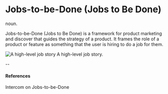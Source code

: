 # Jobs-to-be-Done (Jobs to Be Done)
noun.

Jobs-to-be-Done (Jobs to Be Done) is a framework for product marketing and discover that guides the strategy of a product. It frames the role of a product or feature as something that the user is hiring to do a job for them. 

![A high-level job story](https://github.com/voxable-labs/cui-glossary/blob/master/images/jobs-to-be-done.jpg?raw=true "A high-level job story.")
A high-level job story. 

--

#### References
Intercom on Jobs-to-be-Done 


